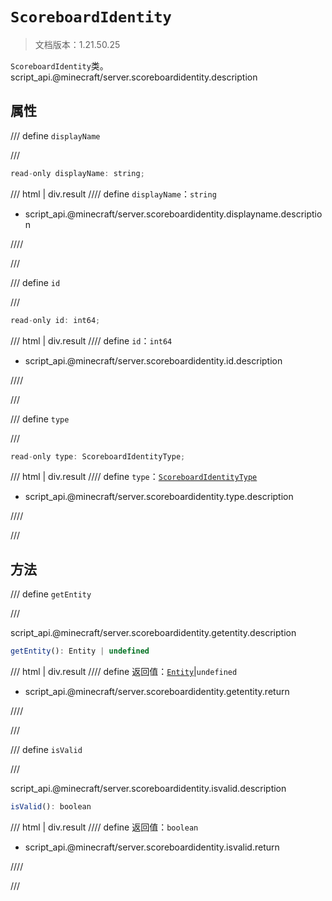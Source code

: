 # `ScoreboardIdentity`

> 文档版本：1.21.50.25

`ScoreboardIdentity`类。script_api.@minecraft/server.scoreboardidentity.description

## 属性

/// define
`displayName`


///

```js
read-only displayName: string;
```

/// html | div.result
//// define
`displayName`：`string`

- script_api.@minecraft/server.scoreboardidentity.displayname.description


////

///


/// define
`id`


///

```js
read-only id: int64;
```

/// html | div.result
//// define
`id`：`int64`

- script_api.@minecraft/server.scoreboardidentity.id.description


////

///


/// define
`type`


///

```js
read-only type: ScoreboardIdentityType;
```

/// html | div.result
//// define
`type`：[`ScoreboardIdentityType`](./scoreboardidentitytype.md)

- script_api.@minecraft/server.scoreboardidentity.type.description


////

///


## 方法

/// define
`getEntity`


///

script_api.@minecraft/server.scoreboardidentity.getentity.description

```js
getEntity(): Entity | undefined
```

/// html | div.result
//// define
返回值：[`Entity`](./entity.md)|`undefined`

- script_api.@minecraft/server.scoreboardidentity.getentity.return


////

///


/// define
`isValid`


///

script_api.@minecraft/server.scoreboardidentity.isvalid.description

```js
isValid(): boolean
```

/// html | div.result
//// define
返回值：`boolean`

- script_api.@minecraft/server.scoreboardidentity.isvalid.return


////

///


